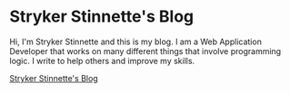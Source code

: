 # Stryker Stinnette's Blog

Hi, I'm Stryker Stinnette and this is my blog. I am a Web Application Developer that works on many different things that involve programming logic. I write to help others and improve my skills.

[Stryker Stinnette's Blog](https://blog.stryker.dev/)